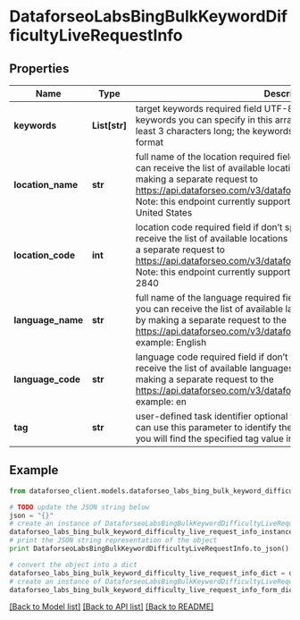 # DataforseoLabsBingBulkKeywordDifficultyLiveRequestInfo


## Properties

Name | Type | Description | Notes
------------ | ------------- | ------------- | -------------
**keywords** | **List[str]** | target keywords required field UTF-8 encoding maximum number of keywords you can specify in this array: 1000 each keyword should be at least 3 characters long; the keywords will be converted to lowercase format | [optional] 
**location_name** | **str** | full name of the location required field if don’t specify location_code you can receive the list of available locations with their location_name by making a separate request to https://api.dataforseo.com/v3/dataforseo_labs/locations_and_languages; Note: this endpoint currently supports the US location only; example: United States | [optional] 
**location_code** | **int** | location code required field if don’t specify location_name you can receive the list of available locations with their location_code by making a separate request to https://api.dataforseo.com/v3/dataforseo_labs/locations_and_languages; Note: this endpoint currently supports the US location only; example: 2840 | [optional] 
**language_name** | **str** | full name of the language required field if don’t specify language_code you can receive the list of available languages with their language_name by making a separate request to the https://api.dataforseo.com/v3/dataforseo_labs/locations_and_languages example: English | [optional] 
**language_code** | **str** | language code required field if don’t specify language_name you can receive the list of available languages with their language_code by making a separate request to the https://api.dataforseo.com/v3/dataforseo_labs/locations_and_languages example: en | [optional] 
**tag** | **str** | user-defined task identifier optional field the character limit is 255 you can use this parameter to identify the task and match it with the result you will find the specified tag value in the data object of the response | [optional] 

## Example

```python
from dataforseo_client.models.dataforseo_labs_bing_bulk_keyword_difficulty_live_request_info import DataforseoLabsBingBulkKeywordDifficultyLiveRequestInfo

# TODO update the JSON string below
json = "{}"
# create an instance of DataforseoLabsBingBulkKeywordDifficultyLiveRequestInfo from a JSON string
dataforseo_labs_bing_bulk_keyword_difficulty_live_request_info_instance = DataforseoLabsBingBulkKeywordDifficultyLiveRequestInfo.from_json(json)
# print the JSON string representation of the object
print DataforseoLabsBingBulkKeywordDifficultyLiveRequestInfo.to_json()

# convert the object into a dict
dataforseo_labs_bing_bulk_keyword_difficulty_live_request_info_dict = dataforseo_labs_bing_bulk_keyword_difficulty_live_request_info_instance.to_dict()
# create an instance of DataforseoLabsBingBulkKeywordDifficultyLiveRequestInfo from a dict
dataforseo_labs_bing_bulk_keyword_difficulty_live_request_info_form_dict = dataforseo_labs_bing_bulk_keyword_difficulty_live_request_info.from_dict(dataforseo_labs_bing_bulk_keyword_difficulty_live_request_info_dict)
```
[[Back to Model list]](../README.md#documentation-for-models) [[Back to API list]](../README.md#documentation-for-api-endpoints) [[Back to README]](../README.md)


